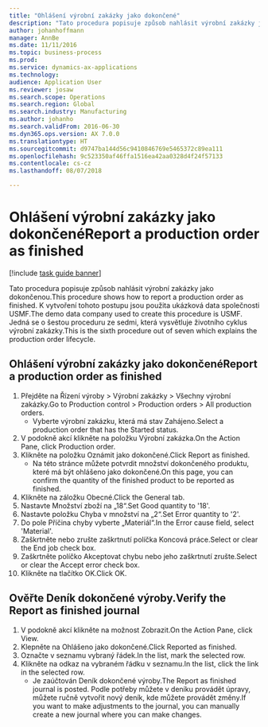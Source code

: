 ```yaml
---
title: "Ohlášení výrobní zakázky jako dokončené"
description: "Tato procedura popisuje způsob nahlásit výrobní zakázky jako dokončenou."
author: johanhoffmann
manager: AnnBe
ms.date: 11/11/2016
ms.topic: business-process
ms.prod: 
ms.service: dynamics-ax-applications
ms.technology: 
audience: Application User
ms.reviewer: josaw
ms.search.scope: Operations
ms.search.region: Global
ms.search.industry: Manufacturing
ms.author: johanho
ms.search.validFrom: 2016-06-30
ms.dyn365.ops.version: AX 7.0.0
ms.translationtype: HT
ms.sourcegitcommit: d9747ba144d56c9410846769e5465372c89ea111
ms.openlocfilehash: 9c523350af46ffa1516ea42aa0328d4f24f57133
ms.contentlocale: cs-cz
ms.lasthandoff: 08/07/2018

---
```

# <a name="report-a-production-order-as-finished"></a><span data-ttu-id="c09de-103">Ohlášení výrobní zakázky jako dokončené</span><span class="sxs-lookup"><span data-stu-id="c09de-103">Report a production order as finished</span></span>

[!include [task guide banner](../../includes/task-guide-banner.md)]

<span data-ttu-id="c09de-104">Tato procedura popisuje způsob nahlásit výrobní zakázky jako dokončenou.</span><span class="sxs-lookup"><span data-stu-id="c09de-104">This procedure shows how to report a production order as finished.</span></span> <span data-ttu-id="c09de-105">K vytvoření tohoto postupu jsou použita ukázková data společnosti USMF.</span><span class="sxs-lookup"><span data-stu-id="c09de-105">The demo data company used to create this procedure is USMF.</span></span> <span data-ttu-id="c09de-106">Jedná se o šestou proceduru ze sedmi, která vysvětluje životního cyklus výrobní zakázky.</span><span class="sxs-lookup"><span data-stu-id="c09de-106">This is the sixth procedure out of seven which explains the production order lifecycle.</span></span>


## <a name="report-a-production-order-as-finished"></a><span data-ttu-id="c09de-107">Ohlášení výrobní zakázky jako dokončené</span><span class="sxs-lookup"><span data-stu-id="c09de-107">Report a production order as finished</span></span>
1. <span data-ttu-id="c09de-108">Přejděte na Řízení výroby > Výrobní zakázky > Všechny výrobní zakázky.</span><span class="sxs-lookup"><span data-stu-id="c09de-108">Go to Production control > Production orders > All production orders.</span></span>
    * <span data-ttu-id="c09de-109">Vyberte výrobní zakázku, která má stav Zahájeno.</span><span class="sxs-lookup"><span data-stu-id="c09de-109">Select a production order that has the Started status.</span></span>  
2. <span data-ttu-id="c09de-110">V podokně akcí klikněte na položku Výrobní zakázka.</span><span class="sxs-lookup"><span data-stu-id="c09de-110">On the Action Pane, click Production order.</span></span>
3. <span data-ttu-id="c09de-111">Klikněte na položku Oznámit jako dokončené.</span><span class="sxs-lookup"><span data-stu-id="c09de-111">Click Report as finished.</span></span>
    * <span data-ttu-id="c09de-112">Na této stránce můžete potvrdit množství dokončeného produktu, které má být ohlášeno jako dokončené.</span><span class="sxs-lookup"><span data-stu-id="c09de-112">On this page, you can confirm the quantity of the finished product to be reported as finished.</span></span>  
4. <span data-ttu-id="c09de-113">Klikněte na záložku Obecné.</span><span class="sxs-lookup"><span data-stu-id="c09de-113">Click the General tab.</span></span>
5. <span data-ttu-id="c09de-114">Nastavte Množství zboží na „18“.</span><span class="sxs-lookup"><span data-stu-id="c09de-114">Set Good quantity to '18'.</span></span>
6. <span data-ttu-id="c09de-115">Nastavte položku Chyba v množství na „2“.</span><span class="sxs-lookup"><span data-stu-id="c09de-115">Set Error quantity to '2'.</span></span>
7. <span data-ttu-id="c09de-116">Do pole Příčina chyby vyberte „Materiál“.</span><span class="sxs-lookup"><span data-stu-id="c09de-116">In the Error cause field, select 'Material'.</span></span>
8. <span data-ttu-id="c09de-117">Zaškrtněte nebo zrušte zaškrtnutí políčka Koncová práce.</span><span class="sxs-lookup"><span data-stu-id="c09de-117">Select or clear the End job check box.</span></span>
9. <span data-ttu-id="c09de-118">Zaškrtněte políčko Akceptovat chybu nebo jeho zaškrtnutí zrušte.</span><span class="sxs-lookup"><span data-stu-id="c09de-118">Select or clear the Accept error check box.</span></span>
10. <span data-ttu-id="c09de-119">Klikněte na tlačítko OK.</span><span class="sxs-lookup"><span data-stu-id="c09de-119">Click OK.</span></span>

## <a name="verify-the-report-as-finished-journal"></a><span data-ttu-id="c09de-120">Ověřte Deník dokončené výroby.</span><span class="sxs-lookup"><span data-stu-id="c09de-120">Verify the Report as finished journal</span></span>
1. <span data-ttu-id="c09de-121">V podokně akcí klikněte na možnost Zobrazit.</span><span class="sxs-lookup"><span data-stu-id="c09de-121">On the Action Pane, click View.</span></span>
2. <span data-ttu-id="c09de-122">Klepněte na Ohlášeno jako dokončené.</span><span class="sxs-lookup"><span data-stu-id="c09de-122">Click Reported as finished.</span></span>
3. <span data-ttu-id="c09de-123">Označte v seznamu vybraný řádek.</span><span class="sxs-lookup"><span data-stu-id="c09de-123">In the list, mark the selected row.</span></span>
4. <span data-ttu-id="c09de-124">Klikněte na odkaz na vybraném řádku v seznamu.</span><span class="sxs-lookup"><span data-stu-id="c09de-124">In the list, click the link in the selected row.</span></span>
    * <span data-ttu-id="c09de-125">Je zaúčtován Deník dokončené výroby.</span><span class="sxs-lookup"><span data-stu-id="c09de-125">The Report as finished journal is posted.</span></span> <span data-ttu-id="c09de-126">Podle potřeby můžete v deníku provádět úpravy, můžete ručně vytvořit nový deník, kde můžete provádět změny.</span><span class="sxs-lookup"><span data-stu-id="c09de-126">If you want to make adjustments to the journal, you can manually create  a new journal where you can make changes.</span></span>  

